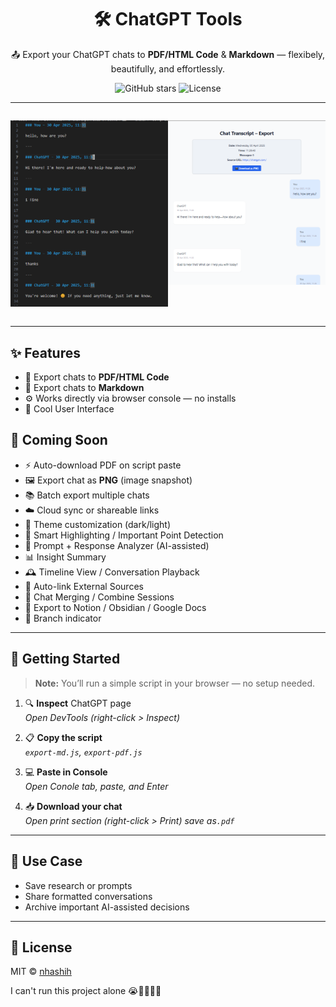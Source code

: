 <h1 align="center">🛠 ChatGPT Tools</h1>

<p align="center">
  📤 Export your ChatGPT chats to <strong>PDF/HTML Code</strong> & <strong>Markdown</strong> — flexibely, beautifully, and effortlessly.
</p>

<p align="center">
  <img src="https://img.shields.io/github/stars/nhashih/chatgpt-tools?style=social" alt="GitHub stars"/>
  <img src="https://img.shields.io/github/license/nhashih/chatgpt-tools" alt="License"/>
</p>

---

<div style="display: flex;">
<p align="center">
  <img src="./assets/md_preview.png" alt="Preview" width="500"/>
</p>
<p align="center">
  <img src="./assets/pdf_preview.png" alt="Preview" width="500"/>
</p>
</div>

---

## ✨ Features

- 📄 Export chats to **PDF/HTML Code**
- 📝 Export chats to **Markdown**
- ⚙️ Works directly via browser console — no installs
- 🦋 Cool User Interface

## 🔮 Coming Soon

- ⚡ Auto-download PDF on script paste
- 🖼️ Export chat as **PNG** (image snapshot)
- 📚 Batch export multiple chats
- ☁️ Cloud sync or shareable links
- 🎨 Theme customization (dark/light)
- 📌 Smart Highlighting / Important Point Detection
- 🧠 Prompt + Response Analyzer (AI-assisted)
- 📊 Insight Summary
- 🕰️ Timeline View / Conversation Playback
- 🔗 Auto-link External Sources
- 🧩 Chat Merging / Combine Sessions
- 📂 Export to Notion / Obsidian / Google Docs
- 🌿 Branch indicator

---

## 🚀 Getting Started

> **Note:** You’ll run a simple script in your browser — no setup needed.

1. 🔍 **Inspect** ChatGPT page  
   _Open DevTools (right-click > Inspect)_

2. 📋 **Copy the script**  
   _`export-md.js`, `export-pdf.js`_

3. 💻 **Paste in Console**  
   _Open Conole tab, paste, and Enter_

4. 📥 **Download your chat**  
   _Open print section (right-click > Print) save as`.pdf`_

---

## 🧠 Use Case

- Save research or prompts
- Share formatted conversations
- Archive important AI-assisted decisions

---

## 📄 License

MIT © [nhashih](https://github.com/nhashih)


I can't run this project alone 😭🙏🏿💔🥀